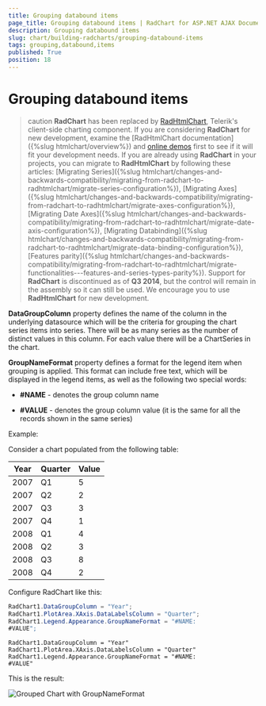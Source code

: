 ```yaml
---
title: Grouping databound items
page_title: Grouping databound items | RadChart for ASP.NET AJAX Documentation
description: Grouping databound items
slug: chart/building-radcharts/grouping-databound-items
tags: grouping,databound,items
published: True
position: 18
---
```


# Grouping databound items

>caution  **RadChart** has been replaced by [RadHtmlChart](https://www.telerik.com/products/aspnet-ajax/html-chart.aspx), Telerik's client-side charting component. If you are considering **RadChart** for new development, examine the [RadHtmlChart documentation]({%slug htmlchart/overview%}) and [online demos](https://demos.telerik.com/aspnet-ajax/htmlchart/examples/overview/defaultcs.aspx) first to see if it will fit your development needs. If you are already using **RadChart** in your projects, you can migrate to **RadHtmlChart** by following these articles: [Migrating Series]({%slug htmlchart/changes-and-backwards-compatibility/migrating-from-radchart-to-radhtmlchart/migrate-series-configuration%}), [Migrating Axes]({%slug htmlchart/changes-and-backwards-compatibility/migrating-from-radchart-to-radhtmlchart/migrate-axes-configuration%}), [Migrating Date Axes]({%slug htmlchart/changes-and-backwards-compatibility/migrating-from-radchart-to-radhtmlchart/migrate-date-axis-configuration%}), [Migrating Databinding]({%slug htmlchart/changes-and-backwards-compatibility/migrating-from-radchart-to-radhtmlchart/migrate-data-binding-configuration%}), [Features parity]({%slug htmlchart/changes-and-backwards-compatibility/migrating-from-radchart-to-radhtmlchart/migrate-functionalities---features-and-series-types-parity%}). Support for **RadChart** is discontinued as of **Q3 2014**, but the control will remain in the assembly so it can still be used. We encourage you to use **RadHtmlChart** for new development.

**DataGroupColumn** property defines the name of the column in the underlying datasource which will be the criteria for grouping the chart series items into series. There will be as many series as the number of distinct values in this column. For each value there will be a ChartSeries in the chart.

**GroupNameFormat** property defines a format for the legend item when grouping is applied. This format can include free text, which will be displayed in the legend items, as well as the following two special words:

* **#NAME** - denotes the group column name

* **#VALUE** - denotes the group column value (it is the same for all the records shown in the same series)

Example:

Consider a chart populated from the following table:

| Year | Quarter | Value |
| ------ | ------ | ------ |
|2007|Q1|5|
|2007|Q2|2|
|2007|Q3|3|
|2007|Q4|1|
|2008|Q1|4|
|2008|Q2|3|
|2008|Q3|8|
|2008|Q4|2|

Configure RadChart like this:

````C#	     
RadChart1.DataGroupColumn = "Year";
RadChart1.PlotArea.XAxis.DataLabelsColumn = "Quarter";
RadChart1.Legend.Appearance.GroupNameFormat = "#NAME:
#VALUE";				
````
````VB
RadChart1.DataGroupColumn = "Year"
RadChart1.PlotArea.XAxis.DataLabelsColumn = "Quarter"
RadChart1.Legend.Appearance.GroupNameFormat = "#NAME:
#VALUE"				
````

This is the result:

![Grouped Chart with GroupNameFormat](images/radchart-groupchart.png)






